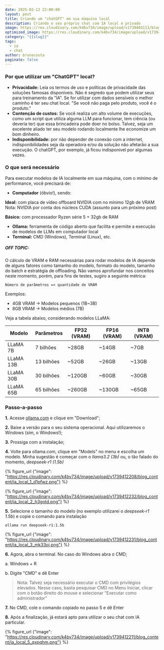 ```yaml
---
date: 2025-02-12 22:00:00
layout: post
title: Criando um "chatGPT" em sua máquina local
description: Criando o seu próprio chat com IA local e privado
image: https://res.cloudinary.com/k4bv734/image/upload/v1739403113/blog/chat_ia_local_qqunhf.png
optimized_image: https://res.cloudinary.com/k4bv734/image/upload/v1739403113/blog/chat_ia_local_optimized_mixial.png
category: "{{slug}}"
tags:
  - ia
  - chat
author: brunocosta
paginate: false
---
```

### Por que utilizar um "ChatGPT" local?

* **Privacidade:** Leia os termos de uso e políticas de privacidade das soluções famosas disponíveis. Não é segredo que podem utilizar seus para treinamento da "IA". Se for utilizar com dados sensíveis o melhor caminho é ter seu chat local.
  "Se você não paga pelo produto, você é o produto."
* **Contenção de custos:** Se você realiza um alto volume de execuções, como um script que utiliza alguma LLM para funcionar, tem ciência (ou deveria ter) que essa brincadeira pode doer no bolso. Talvez, seja um excelente aliado ter seu modelo rodando localmente lhe economize um bom dinheiro.
* **Indisponibilidade:** por não depender de conexão com a internet, indisponibilidades seja da operadora e/ou da solução não afetarão a sua execução. O chatGPT, por exemplo, já ficou indisponível por algumas vezes.

### O que será necessário

Para executar modelos de IA localmente em sua máquina, com o mínimo de performance, você precisará de:

* **Computador** (óbvio!), sendo:

**Ideal:** com placa de vídeo offboard NVIDIA com no mínimo 12gb de VRAM
Nota: NVIDIA por conta dos núcleos CUDA (assunto para um próximo post)

**Básico:** com processador Ryzen série 5 + 32gb de RAM

* **Ollama:** ferramenta de código aberto que facilita e permite a execução de modelos de LLMs em computador local
* **Terminal:** CMD (Windows), Terminal (Linux), etc.

##### OFF TOPIC: #####
O cálculo de VRAM e RAM necessárias para rodar modelos de IA depende de alguns fatores como tamanho do modelo, formato do modelo, tamanho do batch e estratégia de offloading. Não vamos aprofundar nos conceitos neste momento, porém, para fins de testes, sugiro a seguinte métrica:


```Número de parâmetros =< quantidade de VRAM```


Exemplos:
* 4GB VRAM → Modelos pequenos (1B~3B)
* 8GB VRAM → Modelos médios (7B)

Veja a tabela abaixo, considerando modelos LLaMA:

| Modelo     | Parâmetros  | FP32 (VRAM) | FP16 (VRAM) | INT8 (VRAM) |
|-----------|------------|-------------|-------------|-------------|
| LLaMA 7B  | 7 bilhões  | ~28GB       | ~14GB       | ~7GB        |
| LLaMA 13B | 13 bilhões | ~52GB       | ~26GB       | ~13GB       |
| LLaMA 30B | 30 bilhões | ~120GB      | ~60GB       | ~30GB       |
| LLaMA 65B | 65 bilhões | ~260GB      | ~130GB      | ~65GB       |



### Passo-a-passo

**1.** Acesse [ollama.com](https://ollama.com/) e clique em "Download";

**2.** Baixe a versão para o seu sistema operacional. Aqui utilizaremos o Windows (sim, o Windows!);

**3.** Prossiga com a instalação;

**4.** Volte para ollama.com, clique em "Models" no menu e escolha um modelo. Minha sugestão é começar com o *llama3.2 (3b)* ou, o tão falado do momento, *deepseek-r1 (1.5b)*

{% figure_url {"image": "https://res.cloudinary.com/k4bv734/image/upload/v1739412208/blog_content/ia_local_1_d1pfwz.png"} %}

{% figure_url {"image": "https://res.cloudinary.com/k4bv734/image/upload/v1739412232/blog_content/ia_local_2_h3gotd.png"} %}

**5.** Selecione o tamanho do modelo (no exemplo utilizarei o *deepseek-r1 1.5b*)  e copie o comando para instalação

```
ollama run deepseek-r1:1.5b
```
{% figure_url {"image": "https://res.cloudinary.com/k4bv734/image/upload/v1739412231/blog_content/ia_local_3_mk33oj.png"} %}

**6.** Agora, abra o terminal. No caso do Windows abra o CMD;

a. Windows + R

b. Digite "CMD" e dê Enter

>Nota: Talvez seja necessário executar o CMD com privilégios elevados. Nesse caso, basta pesquisar CMD no Menu Iniciar, clicar com o botão direito do mouse e selecionar "Executar como administrador"

**7.** No CMD, cole o comando copiado no passo 5 e dê Enter

**8.** Após a finalização, já estará apto para utilizar o seu chat com IA particular.

{% figure_url {"image": "https://res.cloudinary.com/k4bv734/image/upload/v1739412211/blog_content/ia_local_5_qxpqhm.png"} %}